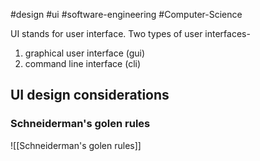#design #ui #software-engineering #Computer-Science 

UI stands for user interface.
Two types of user interfaces-
1. graphical user interface (gui)
2. command line interface (cli)

## UI design considerations

### Schneiderman's golen rules

![[Schneiderman's golen rules]]

